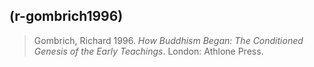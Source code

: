 ## (r-gombrich1996)
> Gombrich, Richard 1996. *How Buddhism Began: The Conditioned Genesis of the Early Teachings*. London: Athlone Press.